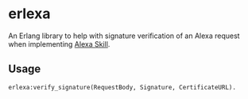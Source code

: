 # erlexa

An Erlang library to help with signature verification of an Alexa request when implementing [Alexa Skill](https://developer.amazon.com/alexa-skills-kit).

## Usage

    erlexa:verify_signature(RequestBody, Signature, CertificateURL).
